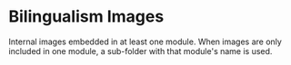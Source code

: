 # Bilingualism Images

Internal images embedded in at least one module. When images are only included in one module, a sub-folder with that module's name is used.
